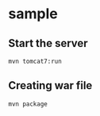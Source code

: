 sample
======

Start the server
----------------

    mvn tomcat7:run

Creating war file
-----------------

    mvn package

